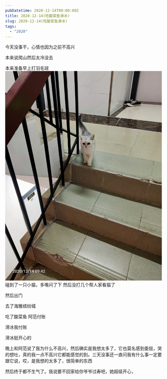 ```yaml
---
pubDatetime: 2020-12-14T00:00:00Z
title: 2020-12-14(吃酸菜鱼滑冰)
slug: 2020-12-14(吃酸菜鱼滑冰)
tags:
  - "2020"
---
```


今天没事干，心情也因为之前不高兴

本来说爬山然后太冷没去

本来准备早上打羽毛球
![](../../img/6904315-733833f481a7f0f6.jpg)
碰到了一只小猫，多嘴问了下
然后没打几个帮人家看猫了

然后出门

去了海雅缤纷城

吃了酸菜鱼 阿范付账

滑冰我付账

滑冰挺开心的

晚上和阿范说了我为什么不高兴，然后确实是我想太多了，它也莫名感到委屈，哭的想吐，真的我一点不高兴它都能感觉的到。三天没事还一直问我有什么事一定要跟它说，哎，是我想的太多了，很简单的东西

然后终于都不生气了。我说要不回家给你爷爷过寿吧，她超级开心，
